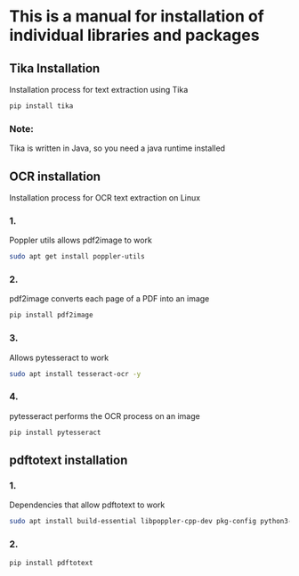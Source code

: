 # This is a manual for installation of individual libraries and packages

## Tika Installation
Installation process for text extraction using Tika
```bash
pip install tika
```
### Note:
Tika is written in Java, so you need a java runtime installed

## OCR installation
Installation process for OCR text extraction on Linux

### 1.
Poppler utils allows pdf2image to work
```bash
sudo apt get install poppler-utils
```

### 2.
pdf2image converts each page of a PDF into an image
```bash
pip install pdf2image
```

### 3.
Allows pytesseract to work
```bash
sudo apt install tesseract-ocr -y
```

### 4.
pytesseract performs the OCR process on an image
```bash
pip install pytesseract
```

## pdftotext installation
### 1.
Dependencies that allow pdftotext to work
```bash
sudo apt install build-essential libpoppler-cpp-dev pkg-config python3-dev
```

### 2.
```bash
pip install pdftotext
```
